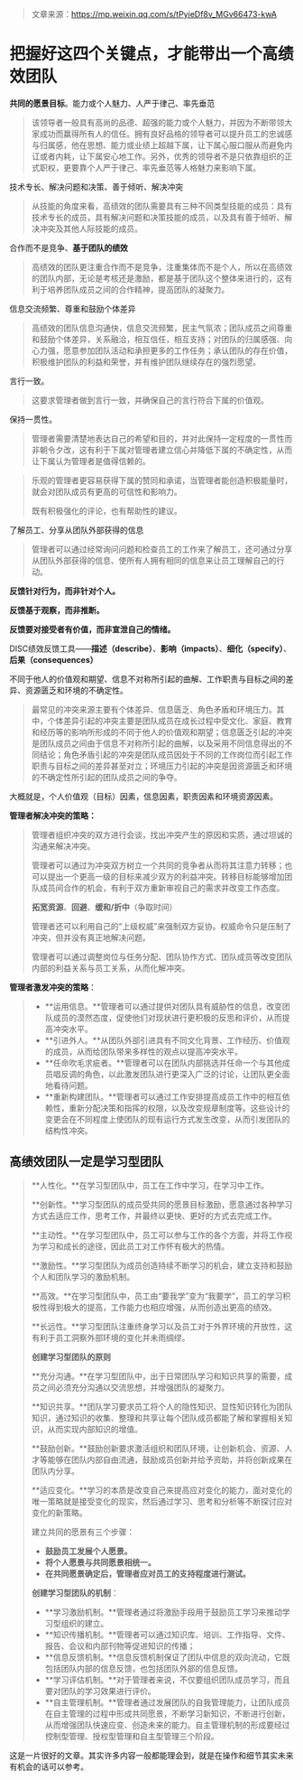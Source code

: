 > 文章来源：https://mp.weixin.qq.com/s/tPyieDf8v_MGv66473-kwA

# 把握好这四个关键点，才能带出一个高绩效团队

**共同的愿景目标**。能力或个人魅力、人严于律己、率先垂范

> 该领导者一般具有高尚的品德、超强的能力或个人魅力，并因为不断带领大家成功而赢得所有人的信任。拥有良好品格的领导者可以提升员工的忠诚感与归属感，他在思想、能力或业绩上超越下属，让下属心服口服从而避免内讧或者内耗，让下属安心地工作。另外，优秀的领导者不是只依靠组织的正式职权，更要靠个人严于律己、率先垂范等人格魅力来影响下属。

技术专长、解决问题和决策、善于倾听、解决冲突

> 从技能的角度来看，高绩效的团队需要具有三种不同类型技能的成员：具有技术专长的成员，具有解决问题和决策技能的成员，以及具有善于倾听、解决冲突及其他人际技能的成员。

合作而不是竞争、**基于团队的绩效**

> 高绩效的团队更注重合作而不是竞争，注重集体而不是个人，所以在高绩效的团队内部，无论是考核还是激励，都是基于团队这个整体来进行的，这有利于培养团队成员之间的合作精神，提高团队的凝聚力。

信息交流频繁、尊重和鼓励个体差异

> 高绩效的团队信息沟通快，信息交流频繁，民主气氛浓；团队成员之间尊重和鼓励个体差异，关系融洽，相互信任，相互支持；对团队的归属感强、向心力强，愿意参加团队活动和承担更多的工作任务；承认团队的存在价值，积极维护团队的利益和荣誉，并有维护团队继续存在的强烈愿望。

言行一致。

> 这要求管理者做到言行一致，并确保自己的言行符合下属的价值观。

保持一贯性。

> 管理者需要清楚地表达自己的希望和目的，并对此保持一定程度的一贯性而非朝令夕改，这有利于下属对管理者建立信心并降低下属的不确定性，从而让下属认为管理者是值得信赖的。

> 乐观的管理者更容易获得下属的赞同和承诺，当管理者能创造积极能量时，就会对团队成员有更高的可信性和影响力。
>
> 既有积极强化的评论，也有帮助性的建议。

了解员工、分享从团队外部获得的信息

> 管理者可以通过经常询问问题和检查员工的工作来了解员工，还可通过分享从团队外部获得的信息、使所有人拥有相同的信息来让员工理解自己的行动。

**反馈针对行为，而非针对个人。**

**反馈基于观察，而非推断。**

**反馈要对接受者有价值，而非宣泄自己的情绪。**

DISC绩效反馈工具——**描述（describe）**、**影响（impacts）**、**细化（specify）**、**后果（consequences）**

不同于他人的价值观和期望、信息不对称所引起的曲解、工作职责与目标之间的差异、资源匮乏和环境的不确定性。

> 最常见的冲突来源主要有个体差异、信息匮乏、角色矛盾和环境压力。其中，个体差异引起的冲突主要是团队成员在成长过程中受文化、家庭、教育和经历等的影响所形成的不同于他人的价值观和期望；信息匮乏引起的冲突是团队成员之间由于信息不对称所引起的曲解，以及采用不同信息得出的不同结论；角色矛盾引起的冲突是团队成员因处于不同的工作岗位而引起工作职责与目标之间的差异甚至对立；环境压力引起的冲突是因资源匮乏和环境的不确定性所引起的团队成员之间的争夺。

大概就是，个人价值观（目标）因素，信息因素，职责因素和环境资源因素。

**管理者解决冲突的策略：**

> 管理者组织冲突的双方进行会谈，找出冲突产生的原因和实质，通过坦诚的沟通来解决冲突。
>
> 管理者可以通过为冲突双方树立一个共同的竞争者从而将其注意力转移；也可以提出一个更高一级的目标来减少双方的利益冲突。转移目标能够增加团队成员间合作的机会，有利于双方重新审视自己的需求并改变工作态度。
>
> **拓宽资源**、**回避**、**缓和/折中**（争取时间）
>
> 管理者还可以利用自己的“上级权威”来强制双方妥协。权威命令只是压制了冲突，但并没有真正地解决问题。
>
> 管理者可以通过调整岗位与任务分配、团队协作方式、团队成员等改变团队内部的利益关系与员工关系，从而化解冲突。

**管理者激发冲突的策略**：

> - **运用信息。**管理者可以通过提供对团队具有威胁性的信息，改变团队成员的漠然态度，促使他们对现状进行更积极的反思和评价，从而提高冲突水平。
> - **引进外人。**从团队外部引进具有不同文化背景、工作经历、价值观的成员，从而给团队带来多样性的观点以提高冲突水平。
> - **任命吹毛求疵者。**管理者可以在团队内部挑选并任命一个与其他成员唱反调的角色，以此激发团队进行更深入广泛的讨论，让团队更全面地看待问题。
> - **重新构建团队。**管理者可以通过工作安排提高成员工作中的相互依赖性，重新分配决策和指挥的权限，以及改变规章制度等。这些设计的变更会在不同程度上使团队的现有运行方式发生改变，从而引发团队的结构性冲突。

## **高绩效团队一定是学习型团队**

> **人性化。**在学习型团队中，员工在工作中学习，在学习中工作。
>
> **创新性。**学习型团队的成员受共同的愿景目标激励，愿意通过各种学习方式去适应工作，思考工作，并最终以更快、更好的方式去完成工作。
>
> **主动性。**在学习型团队中，员工可以参与工作的各个方面，并将工作视为学习和成长的途径，因此员工对工作怀有极大的热情。
>
> **激励性。**学习型团队为成员创造持续不断学习的机会，建立支持和鼓励个人和团队学习的激励机制。
>
> **高效。**在学习型团队中，员工由“要我学”变为“我要学”，员工的学习积极性得到极大的提高，工作能力也相应增强，从而创造出更高的绩效。
>
> **长远性。**学习型团队注重终身学习以及员工对于外界环境的开放性，这有利于员工洞察外部环境的变化并未雨绸缪。
>
> **创建学习型团队的原则**
>
> **充分沟通。**在学习型团队中，出于日常团队学习和知识共享的需要，成员之间必须充分沟通以交流思想，并增强团队的凝聚力。
>
> **知识共享。**团队学习要求员工将个人的隐性知识、显性知识转化为团队知识，通过知识的收集、整理和共享让每个团队成员都能了解和掌握相关知识，从而实现内部知识的增值。
>
> **鼓励创新。**鼓励创新要求激活组织和团队环境，让创新机会、资源、人才等能够在团队内部自由流通，鼓励成员创新并给予资助，并将创新成果在团队内分享。
>
> **适应变化。**学习的本质是改变自己来提高应对变化的能力，面对变化的唯一策略就是接受变化的现实，然后通过学习、思考和分析等不断探讨应对变化的新策略。
>
> 建立共同的愿景有三个步骤：
>
> - **鼓励员工发展个人愿景。**
> - **将个人愿景与共同愿景相统一。**
> - **在共同愿景确定后，管理者应对员工的支持程度进行测试。**
>
> **创建学习型团队的机制**：
>
> - **学习激励机制。**管理者通过将激励手段用于鼓励员工学习来推动学习型组织的建立。
> - **知识传播机制。**管理者可以通过知识库、培训、工作指导、文件、报告、会议和内部刊物等促进知识的传播；
> - **信息反馈机制。**信息反馈机制保证了团队中信息的双向流动，它既包括团队内部的信息反馈，也包括团队外部的信息反馈。
> - **学习评估机制。**对于管理者来说，不仅要组织团队成员学习，而且要对团队的学习效果进行评价。
> - **自主管理机制。**管理者通过发展团队的自我管理能力，让团队成员在自主管理的过程中形成共同愿景，不断学习新知识，不断进行创新，从而增强团队快速应变、创造未来的能力。自主管理机制的形成要经过控制型管理、授权型管理和自主型管理三个阶段。

这是一片很好的文章。其实许多内容一般都能理会到，就是在操作和细节其实未来有机会的话可以参考。